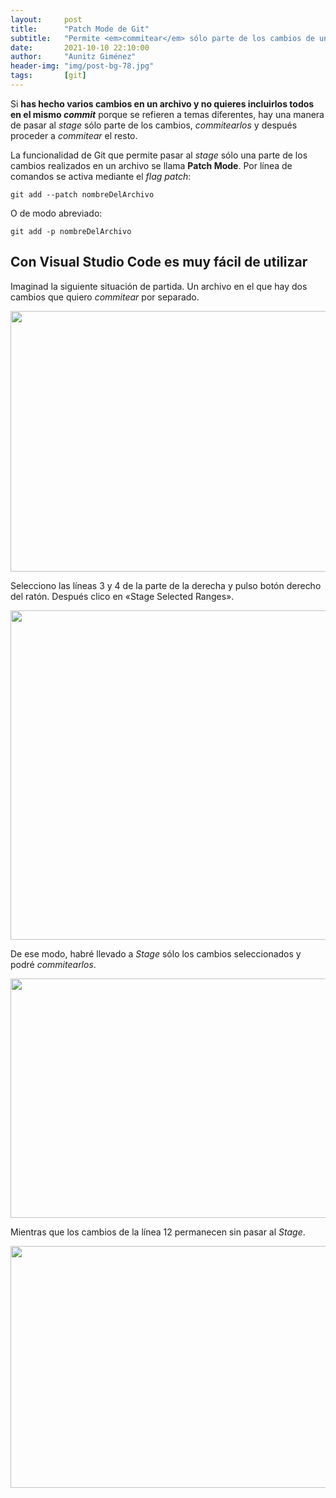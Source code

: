 ```yaml
---
layout:     post
title:      "Patch Mode de Git"
subtitle:   "Permite <em>commitear</em> sólo parte de los cambios de un archivo"
date:       2021-10-10 22:10:00
author:     "Aunitz Giménez"
header-img: "img/post-bg-78.jpg"
tags:       [git]
---
```


<p>Si <strong>has hecho varios cambios en un archivo y no quieres incluirlos todos en el mismo <em>commit</em></strong> porque se refieren a temas diferentes, hay una manera de pasar al <em>stage</em> sólo parte de los cambios, <em>commitearlos</em> y después proceder a <em>commitear</em> el resto.</p>

<p>La funcionalidad de Git que permite pasar al <em>stage</em> sólo una parte de los cambios realizados en un archivo se llama <strong>Patch Mode</strong>. Por línea de comandos se activa mediante el <em>flag patch</em>:</p>

<code>git add --patch nombreDelArchivo</code>

<p>O de modo abreviado:</p>

<code>git add -p nombreDelArchivo</code>

<h2>Con Visual Studio Code es muy fácil de utilizar</h2>

<p>Imaginad la siguiente situación de partida. Un archivo en el que hay dos cambios que quiero <em>commitear</em> por separado.</p>

<a href="{{ site.baseurl }}/img/patch-mode-git-01.png"><img src="{{ site.baseurl }}/img/patch-mode-git-01.png" loading="lazy" alt="" width="1759" height="417"></a>

<p>Selecciono las líneas 3 y 4 de la parte de la derecha y pulso botón derecho del ratón. Después clico en «Stage Selected Ranges».</p>

<a href="{{ site.baseurl }}/img/patch-mode-git-02.png"><img src="{{ site.baseurl }}/img/patch-mode-git-02.png" loading="lazy" alt="" width="653" height="527"></a>

<p>De ese modo, habré llevado a <em>Stage</em> sólo los cambios seleccionados y podré <em>commitearlos</em>.</p>

<a href="{{ site.baseurl }}/img/patch-mode-git-03.png"><img src="{{ site.baseurl }}/img/patch-mode-git-03.png" loading="lazy" alt="" width="1375" height="383"></a>

<p>Mientras que los cambios de la línea 12 permanecen sin pasar al <em>Stage</em>.</p>

<a href="{{ site.baseurl }}/img/patch-mode-git-04.png"><img src="{{ site.baseurl }}/img/patch-mode-git-04.png" loading="lazy" alt="" width="1660" height="387"></a>
